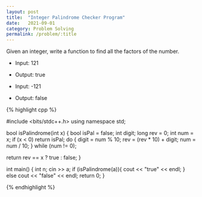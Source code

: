 ```yaml
---
layout: post
title:  "Integer Palindrome Checker Program"
date:   2021-09-01
category: Problem Solving
permalink: /problem/:title
---
```


Given an integer, write a function to find all the factors of the number.

* Input: 121
* Output: true

* Input: -121
* Output: false

{% highlight cpp %}

#include <bits/stdc++.h>
using namespace std;



bool isPalindrome(int x) {
    bool isPal = false;
    int digit;
    long rev = 0;
    int num = x;
    if (x < 0) return isPal;
    do
    {
         digit = num % 10;
         rev = (rev * 10) + digit;
         num = num / 10;
    } while (num != 0);
    
   return rev == x ? true : false;
}

int main() {
	int n;
	cin >> a;
	if (isPalindrome(a)){
		cout << "true" << endl;
	}
	else cout << "false" << endl;
	return 0;
}

{% endhighlight %}